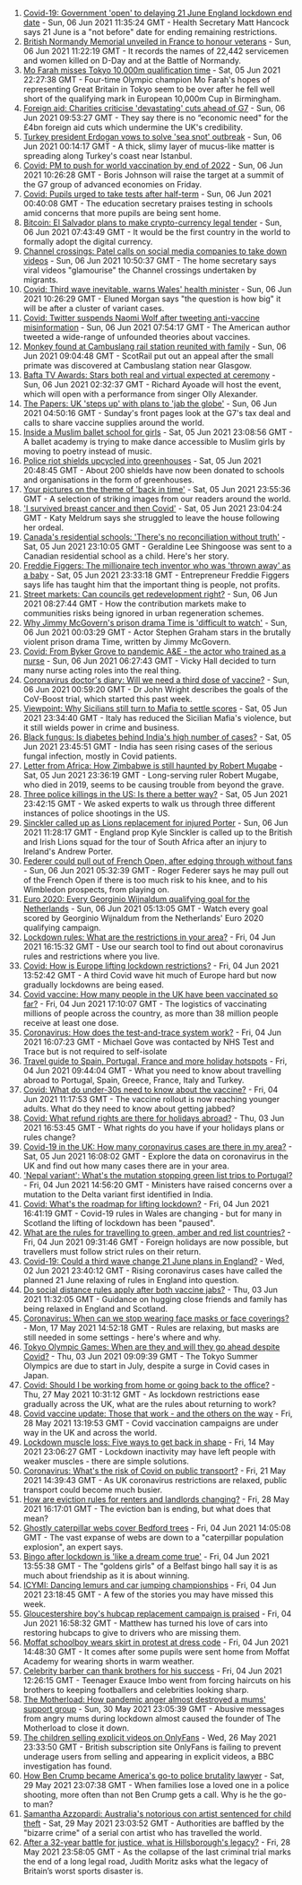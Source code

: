 1. [Covid-19: Government 'open' to delaying 21 June England lockdown end date](https://www.bbc.co.uk/news/uk-57373933) - Sun, 06 Jun 2021 11:35:24 GMT - Health Secretary Matt Hancock says 21 June is a "not before" date for ending remaining restrictions.
2. [British Normandy Memorial unveiled in France to honour veterans](https://www.bbc.co.uk/news/uk-57373932) - Sun, 06 Jun 2021 11:22:19 GMT - It records the names of 22,442 servicemen and women killed on D-Day and at the Battle of Normandy.
3. [Mo Farah misses Tokyo 10,000m qualification time](https://www.bbc.co.uk/sport/athletics/57372151) - Sat, 05 Jun 2021 22:27:38 GMT - Four-time Olympic champion Mo Farah's hopes of representing Great Britain in Tokyo seem to be over after he fell well short of the qualifying mark in European 10,000m Cup in Birmingham.
4. [Foreign aid: Charities criticise 'devastating' cuts ahead of G7](https://www.bbc.co.uk/news/uk-politics-57359119) - Sun, 06 Jun 2021 09:53:27 GMT - They say there is no “economic need" for the £4bn foreign aid cuts which undermine the UK's credibility.
5. [Turkey president Erdogan vows to solve 'sea snot' outbreak](https://www.bbc.co.uk/news/world-europe-57372677) - Sun, 06 Jun 2021 00:14:17 GMT - A thick, slimy layer of mucus-like matter is spreading along Turkey's coast near Istanbul.
6. [Covid: PM to push for world vaccination by end of 2022](https://www.bbc.co.uk/news/uk-57373120) - Sun, 06 Jun 2021 10:26:28 GMT - Boris Johnson will raise the target at a summit of the G7 group of advanced economies on Friday.
7. [Covid: Pupils urged to take tests after half-term](https://www.bbc.co.uk/news/uk-57372641) - Sun, 06 Jun 2021 00:40:08 GMT - The education secretary praises testing in schools amid concerns that more pupils are being sent home.
8. [Bitcoin: El Salvador plans to make crypto-currency legal tender](https://www.bbc.co.uk/news/world-latin-america-57373058) - Sun, 06 Jun 2021 07:43:49 GMT - It would be the first country in the world to formally adopt the digital currency.
9. [Channel crossings: Patel calls on social media companies to take down videos](https://www.bbc.co.uk/news/uk-57373084) - Sun, 06 Jun 2021 10:50:37 GMT - The home secretary says viral videos "glamourise" the Channel crossings undertaken by migrants.
10. [Covid: Third wave inevitable, warns Wales' health minister](https://www.bbc.co.uk/news/uk-wales-57368803) - Sun, 06 Jun 2021 10:26:29 GMT - Eluned Morgan says "the question is how big" it will be after a cluster of variant cases.
11. [Covid: Twitter suspends Naomi Wolf after tweeting anti-vaccine misinformation](https://www.bbc.co.uk/news/world-us-canada-57374241) - Sun, 06 Jun 2021 07:54:17 GMT - The American author tweeted a wide-range of unfounded theories about vaccines.
12. [Monkey found at Cambuslang rail station reunited with family](https://www.bbc.co.uk/news/uk-scotland-57374984) - Sun, 06 Jun 2021 09:04:48 GMT - ScotRail put out an appeal after the small primate was discovered at Cambuslang station near Glasgow.
13. [Bafta TV Awards: Stars both real and virtual expected at ceremony](https://www.bbc.co.uk/news/entertainment-arts-57331430) - Sun, 06 Jun 2021 02:32:37 GMT - Richard Ayoade will host the event, which will open with a performance from singer Olly Alexander.
14. [The Papers: UK 'steps up' with plans to 'jab the globe'](https://www.bbc.co.uk/news/blogs-the-papers-57372626) - Sun, 06 Jun 2021 04:50:16 GMT - Sunday's front pages look at the G7's tax deal and calls to share vaccine supplies around the world.
15. [Inside a Muslim ballet school for girls](https://www.bbc.co.uk/news/uk-england-london-57360361) - Sat, 05 Jun 2021 23:08:56 GMT - A ballet academy is trying to make dance accessible to Muslim girls by moving to poetry instead of music.
16. [Police riot shields upcycled into greenhouses](https://www.bbc.co.uk/news/uk-wales-57350010) - Sat, 05 Jun 2021 20:48:45 GMT - About 200 shields have now been donated to schools and organisations in the form of greenhouses.
17. [Your pictures on the theme of 'back in time'](https://www.bbc.co.uk/news/in-pictures-57356589) - Sat, 05 Jun 2021 23:55:36 GMT - A selection of striking images from our readers around the world.
18. ['I survived breast cancer and then Covid'](https://www.bbc.co.uk/news/uk-england-leicestershire-57334510) - Sat, 05 Jun 2021 23:04:24 GMT - Katy Meldrum says she struggled to leave the house following her ordeal.
19. [Canada's residential schools: 'There's no reconciliation without truth'](https://www.bbc.co.uk/news/world-us-canada-57337300) - Sat, 05 Jun 2021 23:10:05 GMT - Geraldine Lee Shingoose was sent to a Canadian residential school as a child. Here's her story.
20. [Freddie Figgers: The millionaire tech inventor who was 'thrown away' as a baby](https://www.bbc.co.uk/news/stories-57081087) - Sat, 05 Jun 2021 23:33:18 GMT - Entrepreneur Freddie Figgers says life has taught him that the important thing is people, not profits.
21. [Street markets: Can councils get redevelopment right?](https://www.bbc.co.uk/news/business-57323862) - Sun, 06 Jun 2021 08:27:44 GMT - How the contribution markets make to communities risks being ignored in urban regeneration schemes.
22. [Why Jimmy McGovern's prison drama Time is 'difficult to watch'](https://www.bbc.co.uk/news/entertainment-arts-57346626) - Sun, 06 Jun 2021 00:03:29 GMT - Actor Stephen Graham stars in the brutally violent prison drama Time, written by Jimmy McGovern.
23. [Covid: From Byker Grove to pandemic A&E - the actor who trained as a nurse](https://www.bbc.co.uk/news/uk-england-55999839) - Sun, 06 Jun 2021 06:27:43 GMT - Vicky Hall decided to turn many nurse acting roles into the real thing.
24. [Coronavirus doctor's diary: Will we need a third dose of vaccine?](https://www.bbc.co.uk/news/health-57362906) - Sun, 06 Jun 2021 00:59:20 GMT - Dr John Wright describes the goals of the CoV-Boost trial, which started this past week.
25. [Viewpoint: Why Sicilians still turn to Mafia to settle scores](https://www.bbc.co.uk/news/world-europe-57357311) - Sat, 05 Jun 2021 23:34:40 GMT - Italy has reduced the Sicilian Mafia's violence, but it still wields power in crime and business.
26. [Black fungus: Is diabetes behind India's high number of cases?](https://www.bbc.co.uk/news/world-asia-india-57252077) - Sat, 05 Jun 2021 23:45:51 GMT - India has seen rising cases of the serious fungal infection, mostly in Covid patients.
27. [Letter from Africa: How Zimbabwe is still haunted by Robert Mugabe](https://www.bbc.co.uk/news/world-africa-57305885) - Sat, 05 Jun 2021 23:36:19 GMT - Long-serving ruler Robert Mugabe, who died in 2019, seems to be causing trouble from beyond the grave.
28. [Three police killings in the US: Is there a better way?](https://www.bbc.co.uk/news/world-us-canada-57081007) - Sat, 05 Jun 2021 23:42:15 GMT - We asked experts to walk us through three different instances of police shootings in the US.
29. [Sinckler called up as Lions replacement for injured Porter](https://www.bbc.co.uk/sport/rugby-union/57375536) - Sun, 06 Jun 2021 11:28:17 GMT - England prop Kyle Sinckler is called up to the British and Irish Lions squad for the tour of South Africa after an injury to Ireland's Andrew Porter.
30. [Federer could pull out of French Open, after edging through without fans](https://www.bbc.co.uk/sport/tennis/57372320) - Sun, 06 Jun 2021 05:32:39 GMT - Roger Federer says he may pull out of the French Open if there is too much risk to his knee, and to his Wimbledon prospects, from playing on.
31. [Euro 2020: Every Georginio Wijnaldum qualifying goal for the Netherlands](https://www.bbc.co.uk/sport/av/football/57324182) - Sun, 06 Jun 2021 05:13:05 GMT - Watch every goal scored by Georginio Wijnaldum from the Netherlands' Euro 2020 qualifying campaign.
32. [Lockdown rules: What are the restrictions in your area?](https://www.bbc.co.uk/news/uk-54373904) - Fri, 04 Jun 2021 16:15:32 GMT - Use our search tool to find out about coronavirus rules and restrictions where you live.
33. [Covid: How is Europe lifting lockdown restrictions?](https://www.bbc.co.uk/news/explainers-53640249) - Fri, 04 Jun 2021 13:52:42 GMT - A third Covid wave hit much of Europe hard but now gradually lockdowns are being eased.
34. [Covid vaccine: How many people in the UK have been vaccinated so far?](https://www.bbc.co.uk/news/health-55274833) - Fri, 04 Jun 2021 17:10:07 GMT - The logistics of vaccinating millions of people across the country, as more than 38 million people receive at least one dose.
35. [Coronavirus: How does the test-and-trace system work?](https://www.bbc.co.uk/news/explainers-52442754) - Fri, 04 Jun 2021 16:07:23 GMT - Michael Gove was contacted by NHS Test and Trace but is not required to self-isolate
36. [Travel guide to Spain, Portugal, France and more holiday hotspots](https://www.bbc.co.uk/news/explainers-56997931) - Fri, 04 Jun 2021 09:44:04 GMT - What you need to know about travelling abroad to Portugal, Spain, Greece, France, Italy and Turkey.
37. [Covid: What do under-30s need to know about the vaccine?](https://www.bbc.co.uk/news/health-57273875) - Fri, 04 Jun 2021 11:17:53 GMT - The vaccine rollout is now reaching younger adults. What do they need to know about getting jabbed?
38. [Covid: What refund rights are there for holidays abroad?](https://www.bbc.co.uk/news/business-51615412) - Thu, 03 Jun 2021 16:53:45 GMT - What rights do you have if your holidays plans or rules change?
39. [Covid-19 in the UK: How many coronavirus cases are there in my area?](https://www.bbc.co.uk/news/uk-51768274) - Sat, 05 Jun 2021 16:08:02 GMT - Explore the data on coronavirus in the UK and find out how many cases there are in your area.
40. ['Nepal variant': What's the mutation stopping green list trips to Portugal?](https://www.bbc.co.uk/news/health-57356109) - Fri, 04 Jun 2021 14:56:20 GMT - Ministers have raised concerns over a mutation to the Delta variant first identified in India.
41. [Covid: What's the roadmap for lifting lockdown?](https://www.bbc.co.uk/news/explainers-52530518) - Fri, 04 Jun 2021 16:41:19 GMT - Covid-19 rules in Wales are changing - but for many in Scotland the lifting of lockdown has been "paused".
42. [What are the rules for travelling to green, amber and red list countries?](https://www.bbc.co.uk/news/explainers-52544307) - Fri, 04 Jun 2021 09:31:46 GMT - Foreign holidays are now possible, but travellers must follow strict rules on their return.
43. [Covid-19: Could a third wave change 21 June plans in England?](https://www.bbc.co.uk/news/health-57328469) - Wed, 02 Jun 2021 23:40:12 GMT - Rising coronavirus cases have called the planned 21 June relaxing of rules in England into question.
44. [Do social distance rules apply after both vaccine jabs?](https://www.bbc.co.uk/news/uk-51506729) - Thu, 03 Jun 2021 11:32:05 GMT - Guidance on hugging close friends and family has being relaxed in England and Scotland.
45. [Coronavirus: When can we stop wearing face masks or face coverings?](https://www.bbc.co.uk/news/health-51205344) - Mon, 17 May 2021 14:52:18 GMT - Rules are relaxing, but masks are still needed in some settings - here's where and why.
46. [Tokyo Olympic Games: When are they and will they go ahead despite Covid?](https://www.bbc.co.uk/news/world-asia-57240044) - Thu, 03 Jun 2021 09:09:39 GMT - The Tokyo Summer Olympics are due to start in July, despite a surge in Covid cases in Japan.
47. [Covid: Should I be working from home or going back to the office?](https://www.bbc.co.uk/news/business-52567567) - Thu, 27 May 2021 10:31:12 GMT - As lockdown restrictions ease gradually across the UK, what are the rules about returning to work?
48. [Covid vaccine update: Those that work - and the others on the way](https://www.bbc.co.uk/news/health-51665497) - Fri, 28 May 2021 13:19:53 GMT - Covid vaccination campaigns are under way in the UK and across the world.
49. [Lockdown muscle loss: Five ways to get back in shape](https://www.bbc.co.uk/news/uk-56887390) - Fri, 14 May 2021 23:06:27 GMT - Lockdown inactivity may have left people with weaker muscles - there are simple solutions.
50. [Coronavirus: What's the risk of Covid on public transport?](https://www.bbc.co.uk/news/health-51736185) - Fri, 21 May 2021 14:39:43 GMT - As UK coronavirus restrictions are relaxed, public transport could become much busier.
51. [How are eviction rules for renters and landlords changing?](https://www.bbc.co.uk/news/explainers-53860154) - Fri, 28 May 2021 16:17:01 GMT - The eviction ban is ending, but what does that mean?
52. [Ghostly caterpillar webs cover Bedford trees](https://www.bbc.co.uk/news/uk-england-beds-bucks-herts-57356372) - Fri, 04 Jun 2021 14:05:08 GMT - The vast expanse of webs are down to a "caterpillar population explosion", an expert says.
53. [Bingo after lockdown is 'like a dream come true'](https://www.bbc.co.uk/news/uk-northern-ireland-57353067) - Fri, 04 Jun 2021 13:55:38 GMT - The "goldens girls" of a Belfast bingo hall say it is as much about friendship as it is about winning.
54. [ICYMI: Dancing lemurs and car jumping championships](https://www.bbc.co.uk/news/world-57355587) - Fri, 04 Jun 2021 23:18:45 GMT - A few of the stories you may have missed this week.
55. [Gloucestershire boy's hubcap replacement campaign is praised](https://www.bbc.co.uk/news/uk-england-bristol-57362565) - Fri, 04 Jun 2021 16:58:32 GMT - Matthew has turned his love of cars into restoring hubcaps to give to drivers who are missing them.
56. [Moffat schoolboy wears skirt in protest at dress code](https://www.bbc.co.uk/news/uk-scotland-south-scotland-57358762) - Fri, 04 Jun 2021 14:48:30 GMT - It comes after some pupils were sent home from Moffat Academy for wearing shorts in warm weather.
57. [Celebrity barber can thank brothers for his success](https://www.bbc.co.uk/news/uk-scotland-glasgow-west-57356325) - Fri, 04 Jun 2021 12:26:15 GMT - Teenager Exauce Imbo went from forcing haircuts on his brothers to keeping footballers and celebrities looking sharp.
58. [The Motherload: How pandemic anger almost destroyed a mums' support group](https://www.bbc.co.uk/news/stories-57285368) - Sun, 30 May 2021 23:05:39 GMT - Abusive messages from angry mums during lockdown almost caused the founder of The Motherload to close it down.
59. [The children selling explicit videos on OnlyFans](https://www.bbc.co.uk/news/uk-57255983) - Wed, 26 May 2021 23:33:50 GMT - British subscription site OnlyFans is failing to prevent underage users from selling and appearing in explicit videos, a BBC investigation has found.
60. [How Ben Crump became America's go-to police brutality lawyer](https://www.bbc.co.uk/news/world-us-canada-57038162) - Sat, 29 May 2021 23:07:38 GMT - When families lose a loved one in a police shooting, more often than not Ben Crump gets a call. Why is he the go-to man?
61. [Samantha Azzopardi: Australia's notorious con artist sentenced for child theft](https://www.bbc.co.uk/news/world-australia-57284621) - Sat, 29 May 2021 23:03:52 GMT - Authorities are baffled by the "bizarre crime" of a serial con artist who has travelled the world.
62. [After a 32-year battle for justice, what is Hillsborough's legacy?](https://www.bbc.co.uk/news/uk-57281398) - Fri, 28 May 2021 23:58:05 GMT - As the collapse of the last criminal trial marks the end of a long legal road, Judith Moritz asks what the legacy of Britain’s worst sports disaster is.
